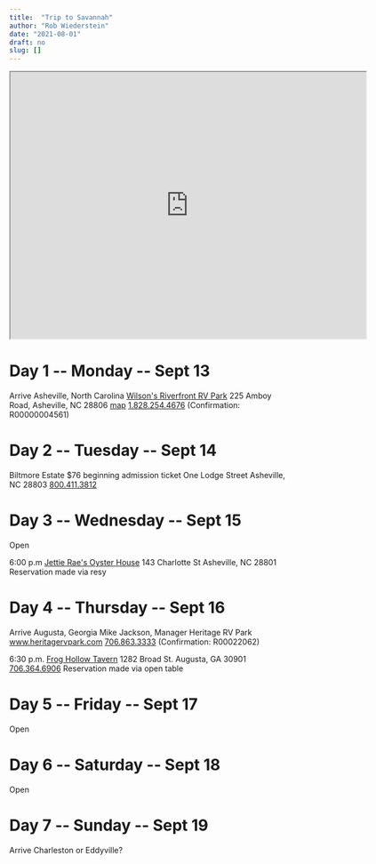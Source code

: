 ```yaml
---
title:  "Trip to Savannah"
author: "Rob Wiederstein"
date: "2021-08-01"
draft: no
slug: []
---
```


<iframe src="https://www.google.com/maps/d/embed?mid=1QzfH3KkQ3jnvZ7Y8ZwH7BGiUOy9BLX2A&hl=en" width="640" height="480"></iframe>


# Day 1 -- Monday -- Sept 13

Arrive Asheville, North Carolina
[Wilson's Riverfront RV Park](https://www.campspot.com/book/wilsonsrvpark)
225 Amboy Road, Asheville, NC 28806
[map](https://goo.gl/maps/JmVAByJksneAfcZH9)
<a href="tel:+18282544676">1.828.254.4676</a>
(Confirmation: R00000004561)

# Day 2 -- Tuesday -- Sept 14

Biltmore Estate
$76 beginning admission ticket
One Lodge Street Asheville, NC 28803
<a href="tel:+18004113812">800.411.3812</a>

# Day 3 -- Wednesday -- Sept 15

Open

6:00 p.m
[Jettie Rae's Oyster House](https://jettieraes.com/)
143 Charlotte St
Asheville, NC 28801
Reservation made via resy

# Day 4 -- Thursday -- Sept 16
Arrive Augusta, Georgia
Mike Jackson, Manager
Heritage RV Park
www.heritagervpark.com
<a href="tel:+7068633333">706.863.3333</a>
(Confirmation: R00022062)

6:30 p.m.
[Frog Hollow Tavern](https://froghollowtavern.com)
1282 Broad St.
Augusta, GA 30901
<a href="tel:+7063646906">706.364.6906</a>
Reservation made via open table

# Day 5 -- Friday -- Sept 17

Open

# Day 6 -- Saturday -- Sept 18

Open

# Day 7 -- Sunday -- Sept 19
Arrive Charleston or Eddyville?
